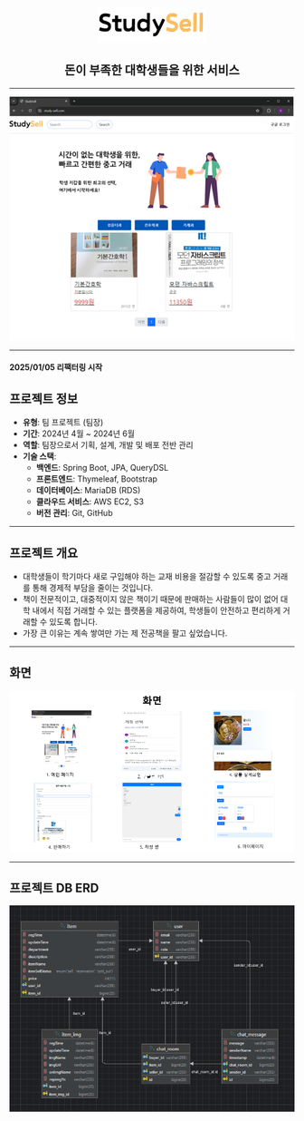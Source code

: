 <div align="center">
    <img src="src/main/resources/static/images/StudySell.png" alt="StudySell Project Image">
   <h2>돈이 부족한 대학생들을 위한 서비스</h2>
</div>

---
<div align="center">
    <img src="readmeImage/img.png" width="550">
</div>

---
#### 2025/01/05 리팩터링 시작
## 프로젝트 정보
- **유형**: 팀 프로젝트 (팀장)
- **기간**: 2024년 4월 ~ 2024년 6월
- **역할**: 팀장으로서 기획, 설계, 개발 및 배포 전반 관리
- **기술 스택**:
    - **백엔드**: Spring Boot, JPA, QueryDSL
    - **프론트엔드**: Thymeleaf, Bootstrap
    - **데이터베이스**: MariaDB (RDS)
    - **클라우드 서비스**: AWS EC2, S3
    - **버전 관리**: Git, GitHub
---

## 프로젝트 개요
- 대학생들이 학기마다 새로 구입해야 하는 교재 비용을 절감할 수 있도록 중고 거래를 통해 경제적 부담을 줄이는 것입니다. 
- 책이 전문적이고, 대중적이지 않은 책이기 때문에 판매하는 사람들이 많이 없어 대학 내에서 직접 거래할 수 있는 플랫폼을 제공하여,
학생들이 안전하고 편리하게 거래할 수 있도록 합니다.
- 가장 큰 이유는 계속 쌓여만 가는 제 전공책을 팔고 싶었습니다.
---
## 화면
<div align="center">
    <img src="readmeImage/img_7.png" width="700">
</div>

---
## 프로젝트 DB ERD
<div align="center">
    <img src="readmeImage/img_8.png" width="700">
</div>
